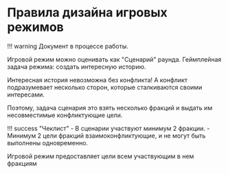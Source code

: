 # Правила дизайна игровых режимов

!!! warning
	Документ в процессе работы.

Игровой режим можно оценивать как "Сценарий" раунда. Геймплейная задача режима: создать интересную историю.

Интересная история невозможна без конфликта! А конфликт подразумевает несколько сторон, которые сталкиваются своими интересами.

Поэтому, задача сценария это взять несколько фракций и выдать им несовместимые конфликтующие цели.


!!! success "Чеклист"
	- В сценарии участвуют минимум 2 фракции.
	- Минимум 2 цели фракций взаимоконфликтующие, и не могут быть выполнены одновременно.


Игровой режим предоставляет цели всем участвующим в нем фракциям